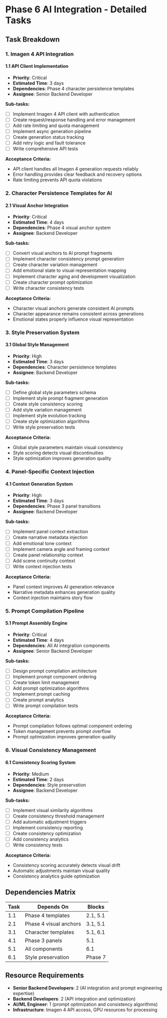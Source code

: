 # Phase 6 AI Integration - Detailed Tasks

## Task Breakdown

### 1. Imagen 4 API Integration

#### 1.1 API Client Implementation
- **Priority**: Critical
- **Estimated Time**: 3 days
- **Dependencies**: Phase 4 character persistence templates
- **Assignee**: Senior Backend Developer

**Sub-tasks:**
- [ ] Implement Imagen 4 API client with authentication
- [ ] Create request/response handling and error management
- [ ] Add rate limiting and quota management
- [ ] Implement async generation pipeline
- [ ] Create generation status tracking
- [ ] Add retry logic and fault tolerance
- [ ] Write comprehensive API tests

**Acceptance Criteria:**
- API client handles all Imagen 4 generation requests reliably
- Error handling provides clear feedback and recovery options
- Rate limiting prevents API quota violations

### 2. Character Persistence Templates for AI

#### 2.1 Visual Anchor Integration
- **Priority**: Critical
- **Estimated Time**: 4 days
- **Dependencies**: Phase 4 visual anchor system
- **Assignee**: Backend Developer

**Sub-tasks:**
- [ ] Convert visual anchors to AI prompt fragments
- [ ] Implement character consistency prompt generation
- [ ] Create character variation management
- [ ] Add emotional state to visual representation mapping
- [ ] Implement character aging and development visualization
- [ ] Create character prompt optimization
- [ ] Write character consistency tests

**Acceptance Criteria:**
- Character visual anchors generate consistent AI prompts
- Character appearance remains consistent across generations
- Emotional states properly influence visual representation

### 3. Style Preservation System

#### 3.1 Global Style Management
- **Priority**: High
- **Estimated Time**: 3 days
- **Dependencies**: Character persistence templates
- **Assignee**: Backend Developer

**Sub-tasks:**
- [ ] Define global style parameters schema
- [ ] Implement style prompt fragment generation
- [ ] Create style consistency scoring
- [ ] Add style variation management
- [ ] Implement style evolution tracking
- [ ] Create style optimization algorithms
- [ ] Write style preservation tests

**Acceptance Criteria:**
- Global style parameters maintain visual consistency
- Style scoring detects visual discontinuities
- Style optimization improves generation quality

### 4. Panel-Specific Context Injection

#### 4.1 Context Generation System
- **Priority**: High
- **Estimated Time**: 3 days
- **Dependencies**: Phase 3 panel transitions
- **Assignee**: Backend Developer

**Sub-tasks:**
- [ ] Implement panel context extraction
- [ ] Create narrative metadata injection
- [ ] Add emotional tone context
- [ ] Implement camera angle and framing context
- [ ] Create panel relationship context
- [ ] Add scene continuity context
- [ ] Write context injection tests

**Acceptance Criteria:**
- Panel context improves AI generation relevance
- Narrative metadata enhances generation quality
- Context injection maintains story flow

### 5. Prompt Compilation Pipeline

#### 5.1 Prompt Assembly Engine
- **Priority**: Critical
- **Estimated Time**: 4 days
- **Dependencies**: All AI integration components
- **Assignee**: Senior Backend Developer

**Sub-tasks:**
- [ ] Design prompt compilation architecture
- [ ] Implement prompt component ordering
- [ ] Create token limit management
- [ ] Add prompt optimization algorithms
- [ ] Implement prompt caching
- [ ] Create prompt analytics
- [ ] Write prompt compilation tests

**Acceptance Criteria:**
- Prompt compilation follows optimal component ordering
- Token management prevents prompt overflow
- Prompt optimization improves generation quality

### 6. Visual Consistency Management

#### 6.1 Consistency Scoring System
- **Priority**: Medium
- **Estimated Time**: 2 days
- **Dependencies**: Style preservation
- **Assignee**: Backend Developer

**Sub-tasks:**
- [ ] Implement visual similarity algorithms
- [ ] Create consistency threshold management
- [ ] Add automatic adjustment triggers
- [ ] Implement consistency reporting
- [ ] Create consistency optimization
- [ ] Add consistency analytics
- [ ] Write consistency tests

**Acceptance Criteria:**
- Consistency scoring accurately detects visual drift
- Automatic adjustments maintain visual quality
- Consistency analytics guide optimization

## Dependencies Matrix

| Task | Depends On | Blocks |
|------|------------|---------|
| 1.1 | Phase 4 templates | 2.1, 5.1 |
| 2.1 | Phase 4 visual anchors | 3.1, 5.1 |
| 3.1 | Character templates | 5.1, 6.1 |
| 4.1 | Phase 3 panels | 5.1 |
| 5.1 | All components | 6.1 |
| 6.1 | Style preservation | Phase 7 |

## Resource Requirements

- **Senior Backend Developers**: 2 (AI integration and prompt engineering expertise)
- **Backend Developers**: 2 (API integration and optimization)
- **AI/ML Engineer**: 1 (prompt optimization and consistency algorithms)
- **Infrastructure**: Imagen 4 API access, GPU resources for processing